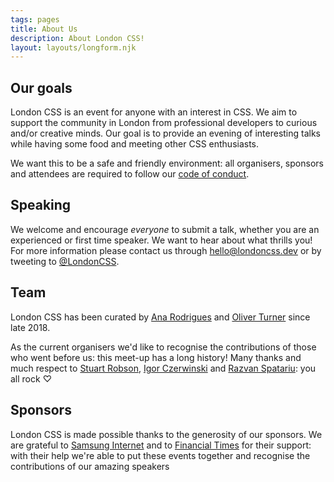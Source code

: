 ```yaml
---
tags: pages
title: About Us
description: About London CSS!
layout: layouts/longform.njk 
---
```

## Our goals

London CSS is an event for anyone with an interest in CSS. We aim to support the community in London from professional developers to curious and/or creative minds. Our goal is to provide an evening of interesting talks while having some food and meeting other CSS enthusiasts.

We want this to be a safe and friendly environment: all organisers, sponsors and attendees are required to follow our [code of conduct](/code-of-conduct).

## Speaking

We welcome and encourage _everyone_ to submit a talk, whether you are an experienced or first time speaker. We want to hear about what thrills you! For more information please contact us through <hello@londoncss.dev> or by tweeting to [@LondonCSS](https://twitter.com/londoncss).

## Team

London CSS has been curated by [Ana Rodrigues](https://twitter.com/ohhelloana) and [Oliver Turner](https://twitter.com/oliverturner) since late 2018. 

As the current organisers we'd like to recognise the contributions of those who went before us: this meet-up has a long history! Many thanks and much respect to [Stuart Robson](https://twitter.com/StuRobson), [Igor Czerwinski](https://twitter.com/igoratron) and [Razvan Spatariu](https://twitter.com/RazvanSpatariu): you all rock ♡

## Sponsors

London CSS is made possible thanks to the generosity of our sponsors. We are grateful to [Samsung Internet](https://samsunginter.net) and to [Financial Times](https://www.ft.com/) for their support: with their help we're able to put these events together and recognise the contributions of our amazing speakers
